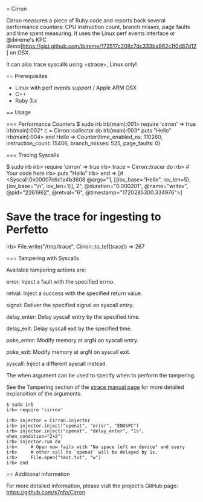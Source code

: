 = Cirron

Cirron measures a piece of Ruby code and reports back several performance counters: 
CPU instruction count, branch misses, page faults and time spent measuring. 
It uses the Linux perf events interface or @ibireme's KPC demo[https://gist.github.com/ibireme/173517c208c7dc333ba962c1f0d67d12] on OSX.

It can also trace syscalls using +strace+, Linux only!

== Prerequisites

  - Linux with perf events support / Apple ARM OSX
  - C++
  - Ruby 3.x

== Usage

=== Performance Counters
  $ sudo irb
  irb(main):001> require 'cirron'
  => true
  irb(main):002* c = Cirron::collector do
  irb(main):003*   puts "Hello"
  irb(main):004> end
  Hello
  => Counter(time_enabled_ns: 110260, instruction_count: 15406, branch_misses: 525, page_faults: 0)

=== Tracing Syscalls

  $ sudo irb
  irb> require 'cirron'
  => true
  irb> trace = Cirron::tracer do
  irb>  # Your code here
  irb>  puts "Hello"
  irb> end
  => [#<Syscall:0x00007c6c1a4b3608 @args="1, [{iov_base=\"Hello\", iov_len=5}, {iov_base=\"\\n\", iov_len=1}], 2", @duration="0.000201", @name="writev", @pid="2261962", @retval="6", @timestamp="1720285300.334976">]
  # Save the trace for ingesting to Perfetto
  irb> File.write("/tmp/trace", Cirron::to_tef(trace))
  => 267

=== Tampering with Syscalls

Available tampering actions are:

error: Inject a fault with the specified errno.

retval: Inject a success with the specified return value.

signal: Deliver the specified signal on syscall entry.

delay_enter: Delay syscall entry by the specified time.

delay_exit: Delay syscall exit by the specified time.

poke_enter: Modify memory at argN on syscall entry.

poke_exit: Modify memory at argN on syscall exit.

syscall: Inject a different syscall instead.


The when argument can be used to specify when to perform the tampering.

See the Tampering section of the [strace manual page](https://man7.org/linux/man-pages/man1/strace.1.html) for more detailed explanaition of the arguments.

```
$ sudo irb
irb> require 'cirron'

irb> injector = Cirron.injector
irb> injector.inject("openat", "error", "ENOSPC")
irb> injector.inject("openat", "delay_enter", "1s", when_condition="2+2")
irb> injector.run do
irb>     # Open now fails with "No space left on device" and every
irb>     # other call to `openat` will be delayed by 1s.
irb>     File.open("test.txt", "w")
irb> end
```

== Additional Information

For more detailed information, please visit the project's GitHub page: https://github.com/s7nfo/Cirron